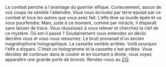 Le combat penche à l'avantage du guerrier elfique. Curieusement, aucun de vos coups ne semble l'atteindre. Vous vous écroulez par terre epuisé par ce combat et tous les autres que vous avez fait. L'elfe lève sa lourde épée et va vous pourfendre. Mais, juste à ce moment, comme par miracle, il disparaît sans laisser de trace. Vous réussissez à vous relever et cherchez la clef de ce mystère. Où est-il passé ? Soudainement vous entendez un déclic derrière vous et vous vous retournez. Le bruit provenait d'un ancien magnétophone holographique. La cassette semble arrêtée. Voilà pourquoi l'elfe a disparu. C'était un hologramme et la cassette s'est arrêtée. Vous décidez de continuer dans le couloir et en tournant à droite, vous voyez apparaître une grande porte de bronze. Rendez-vous au [212](212).